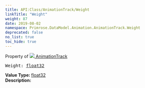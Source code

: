 ```yaml
---
title: API:Class/AnimationTrack/Weight
linkTitle: "Weight"
weight: 87
date: 2019-08-02
namespace: Primrose.DataModel.Animation.AnimationTrack.Weight
deprecated: false
no_list: true
toc_hide: true
---
```

Property of <a href="/docs/api-reference/Class/AnimationTrack"><img src="/icons/silk/film.png"/>&nbsp;AnimationTrack</a>
<pre class="method-declaration">
Weight: <a class="type" href="/docs/api-reference/System/Primitives#single">float32</a></pre>
<b>Value Type: </b>
<a class="type" href="/docs/api-reference/System/Primitives#single">float32</a>
<br/>
<b>Description: </b>
